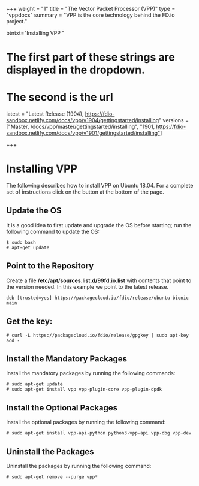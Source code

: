 +++
weight = "1"
title = "The Vector Packet Processor (VPP)"
type = "vppdocs"
summary = "VPP is the core technology behind the FD.io project."

btntxt="Installing VPP "

# The first part of these strings are displayed in the dropdown.
# The second is the url
latest = "Latest Release (1904), https://fdio-sandbox.netlify.com/docs/vpp/v1904/gettingstarted/installing"
versions = ["Master, /docs/vpp/master/gettingstarted/installing",
	 "1901, https://fdio-sandbox.netlify.com/docs/vpp/v1901/gettingstarted/installing"]

+++

# Installing VPP

The following describes how to install VPP on Ubuntu 18.04. For a complete
set of instructions click on the button at the bottom of the page.

## Update the OS

It is a good idea to first update and upgrade the OS before starting; run the
following command to update the OS:

``` console
$ sudo bash
# apt-get update
```

## Point to the Repository

Create a file **/etc/apt/sources.list.d/99fd.io.list** with contents that point to
the version needed. In this example we point to the latest release.

``` console
deb [trusted=yes] https://packagecloud.io/fdio/release/ubuntu bionic main
```

## Get the key:

``` console
# curl -L https://packagecloud.io/fdio/release/gpgkey | sudo apt-key add -
```

## Install the Mandatory Packages

Install the mandatory packages by running the following commands:

``` console
# sudo apt-get update
# sudo apt-get install vpp vpp-plugin-core vpp-plugin-dpdk
```
  
## Install the Optional Packages

Install the optional packages by running the following command:

``` console
# sudo apt-get install vpp-api-python python3-vpp-api vpp-dbg vpp-dev
```

## Uninstall the Packages

Uninstall the  packages by running the following command:

``` console
# sudo apt-get remove --purge vpp*
```
